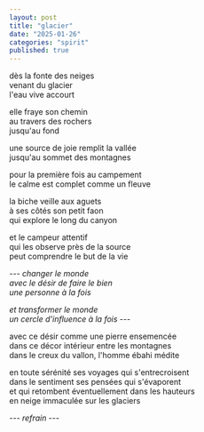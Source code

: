 ```yaml
---
layout: post
title: "glacier"
date: "2025-01-26"
categories: "spirit"
published: true
---
```


dès la fonte des neiges  
venant du glacier  
l'eau vive accourt  

elle fraye son chemin  
au travers des rochers  
jusqu'au fond  

une source de joie remplit la vallée  
jusqu'au sommet des montagnes  

pour la première fois au campement  
le calme est complet comme un fleuve  

la biche veille aux aguets  
à ses côtés son petit faon  
qui explore le long du canyon  

et le campeur attentif  
qui les observe près de la source  
peut comprendre le but de la vie  

--- *changer le monde*  
*avec le désir de faire le bien*  
*une personne à la fois*  

*et transformer le monde*  
*un cercle d'influence à la fois* ---  

avec ce désir comme une pierre ensemencée  
dans ce décor intérieur entre les montagnes  
dans le creux du vallon, l'homme ébahi médite  

en toute sérénité ses voyages qui s'entrecroisent  
dans le sentiment ses pensées qui s'évaporent  
et qui retombent éventuellement dans les hauteurs  
en neige immaculée sur les glaciers  

--- *refrain* ---
